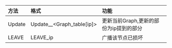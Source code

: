 方法    |     格式  | 功能
:-- |    :-- |:--
Update |  Update_<ip>_<Graph_table[ip]>|更新当前Graph,更新的部份为ip提到的部分
LEAVE | LEAVE_ip| 广播该节点已损坏
